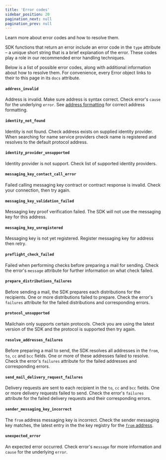 ```yaml
---
title: 'Error codes'
sidebar_position: 20
pagination_next: null
pagination_prev: null
---
```


Learn more about error codes and how to resolve them.

SDK functions that return an error include an error code in the `type` attribute – a unique short string that is a brief explanation of the error. These codes play a role in our recommended error handling techniques.

Below is a list of possible error codes, along with additional information about how to resolve them. For convenience, every Error object links to their to this page in its `docs` attribute.

#### `address_invalid`

Address is invalid. Make sure address is syntax correct. Check error's `cause` for the underlying `error`. See [address formatting](../address-formatting.md) for correct address formatting.

#### `identity_not_found`

Identity is not found. Check address exists on supplied identity provider. When searching for name service providers check name is registered and resolves to the default protocol address.

#### `identity_provider_unsupported`

Identity provider is not support. Check list of supported identity providers.

#### `messaging_key_contact_call_error`

Failed calling messaging key contract or contract response is invalid. Check your connection, then try again.

#### `messaging_key_validation_failed`

Messaging key proof verification failed. The SDK will not use the messaging key for this address.

#### `messaging_key_unregistered`

Messaging key is not yet registered. Register messaging key for address then retry.

#### `preflight_check_failed`

Failed when performing checks before preparing a mail for sending. Check the error's `message` attribute for further information on what check failed.

#### `prepare_distributions_failures`

Before sending a mail, the SDK prepares each distributions for the recipients. One or more distributions failed to prepare. Check the error's `failures` attribute for the failed distributions and corresponding errors.

#### `protocol_unsupported`

Mailchain only supports certain protocols. Check you are using the latest version of the SDK and the protocol is supported then try again.

#### `resolve_addresses_failures`

Before preparing a mail to send, the SDK resolves all addresses in the `from`, `to`, `cc` and `bcc` fields. One or more of these addresses failed to resolve. Check the error's `failures` attribute for the failed addresses and corresponding errors.

#### `send_mail_delivery_request_failures`

Delivery requests are sent to each recipient in the `to`, `cc` and `bcc` fields. One or more delivery requests failed to send. Check the error's `failures` attribute for the failed delivery requests and their corresponding errors.

#### `sender_messaging_key_incorrect`

The `from` address messaging key is incorrect. Check the sender messaging key matches, the latest entry in the the key registry for the [`from` address](../advanced/resolve-address.mdx#check-address-messaging-key).

#### `unexpected_error`

An expected error occurred. Check error's `message` for more information and `cause` for the underlying `error`.
